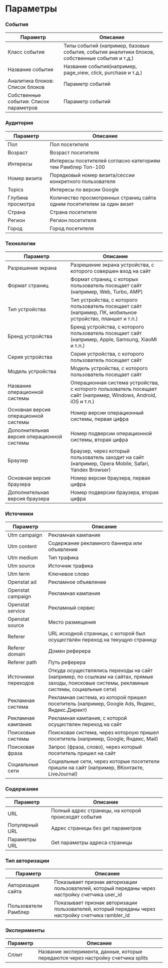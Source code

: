 # Параметры

### События

| Параметр                               | Описание                                                                                       |
| -------------------------------------- | ---------------------------------------------------------------------------------------------- |
| Класс события                          | Типы событий (например, базовые события, события аналитики блоков, собственные события и т.д.) |
| Название события                       | Название события(например, page\_view, click, purchase и т.д.)                                 |
| Аналитика блоков: Список блоков        | Параметр событий                                                                               |
| Собственные события: Список параметров | Параметр событий                                                                               |

### Аудитория

| Параметр          | Описание                                                               |
| ----------------- | ---------------------------------------------------------------------- |
| Пол               | Пол посетителя                                                         |
| Возраст           | Возраст посетителя                                                     |
| Интересы          | Интересы посетителей согласно категориям тем Рамблер Топ-100           |
| Номер визита      | Порядковый номер визита/сессии конкретного пользователя                |
| Topics            | Интересы по версии Google                                              |
| Глубина просмотра | Количество просмотренных страниц сайта одним посетителем за один визит |
| Страна            | Страна посетителя                                                      |
| Регион            | Регион посетителя                                                      |
| Город             | Город посетителя                                                       |

### Технологии

| Параметр                                   | Описание                                                                                                        |
| ------------------------------------------ | --------------------------------------------------------------------------------------------------------------- |
| Разрешение экрана                          | Разрешение экрана устройства, с которого совершен вход на сайт                                                  |
| Формат страниц                             | Формат страниц, с которых пользователь посещает сайт (например, Web, Turbo, AMP)                                |
| Тип устройства                             | Тип устройства, с которого пользователь посещает сайт (например, ПК, мобильное устройство, планшет и т.п.)      |
| Бренд устройства                           | Бренд устройства, с которого пользователь посещает сайт (например, Apple, Samsung, XiaoMi и т.п.)               |
| Серия устройства                           | Серия устройства, с которого пользователь посещает сайт                                                         |
| Модель устройства                          | Модель устройства, с которого пользователь посещает сайт                                                        |
| Название операционной системы              | Операционная система устройства, с которого пользователь посещает сайт (например, Windows, Android, iOS и т.п.) |
| Основная версия операционной системы       | Номер версии операционный системы, первая цифра                                                                 |
| Дополнительная версия операционной системы | Номер подверсии операционной системы, вторая цифра                                                              |
| Браузер                                    | Браузер, через который пользователь заходит на сайт (например, Opera Mobile, Safari, Yandex Browser)            |
| Основная версия браузера                   | Номер версии браузера, первая цифра                                                                             |
| Дополнительная версия браузера             | Номер подверсии браузера, вторая цифра                                                                          |

### Источники

| Параметр            | Описание                                                                                                                                      |
| ------------------- | --------------------------------------------------------------------------------------------------------------------------------------------- |
| Utm campaign        | Рекламная кампания                                                                                                                            |
| Utm content         | Содержание рекламного баннера или объявления                                                                                                  |
| Utm medium          | Тип трафика                                                                                                                                   |
| Utm source          | Источник трафика                                                                                                                              |
| Utm term            | Ключевое слово                                                                                                                                |
| Openstat ad         | Рекламное объявление                                                                                                                          |
| Openstat campaign   | Рекламная кампания                                                                                                                            |
| Openstat service    | Рекламный сервис                                                                                                                              |
| Openstat source     | Место размещения                                                                                                                              |
| Referer             | URL исходной страницы, с которой был осуществлён переход на текущую страницу                                                                  |
| Referer domain      | Домен реферера                                                                                                                                |
| Referer path        | Путь реферера                                                                                                                                 |
| Источники переходов | Откуда осуществлялись переходы на сайт (например, по ссылкам на сайтах, прямые заходы, поисковые системы, рекламные системы, социальные сети) |
| Рекламная система   | Рекламная система, из которой пришел посетитель (например, Google Ads, Яндекс, Яндекс.Директ)                                                 |
| Рекламная кампания  | Рекламная кампания, с которой осуществлен переход на сайт                                                                                     |
| Поисковые системы   | Поисковая система, через котороую пришел посетитель (например, Google, Яндекс, Mail)                                                          |
| Поисковая фраза     | Запрос (фраза, слово), через который посетитель пришел на сайт                                                                                |
| Социальные сети     | Социальные сети, через которые посетители пришли на сайт (например, ВКонтакте, LiveJournal)                                                   |

### Содержание

| Параметр       | Описание                                             |
| -------------- | ---------------------------------------------------- |
| URL            | Полный адрес страницы, на которой происходят события |
| Популярный URL | Адрес страницы без get параметров                    |
| Параметры URL  | Get параметры адреса страницы                        |

### Тип авторизации

| Параметр             | Описание                                                                                            |
| -------------------- | --------------------------------------------------------------------------------------------------- |
| Авторизация сайта    | Показывает признак авторизации пользователей, который переданы через настройку счетчика user\_id    |
| Пользователи Рамблер | Показывает признак авторизации пользователей, который переданы через настройку счетчика rambler\_id |

### Эксперименты

| Параметр | Описание                                                                          |
| -------- | --------------------------------------------------------------------------------- |
| Сплит    | Название эксперимента, данные, которые передаются через настройку счетчика splits |

